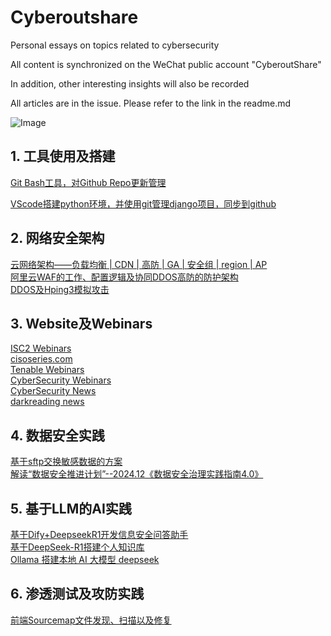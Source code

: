 # Cyberoutshare
Personal essays on topics related to cybersecurity   

All content is synchronized on the WeChat public account "CyberoutShare"  

In addition, other interesting insights will also be recorded

All articles are in the issue. Please refer to the link in the readme.md

![Image](https://github.com/user-attachments/assets/21403e10-2a4e-4a2d-8b3e-2659a126c37c)

## 1. 工具使用及搭建
[Git Bash工具，对Github Repo更新管理](https://github.com/RanrayD/Cyberoutshare/issues/2)  

[VScode搭建python环境，并使用git管理django项目，同步到github](https://github.com/RanrayD/Cyberoutshare/issues/6)

## 2. 网络安全架构
[云网络架构——负载均衡 | CDN | 高防 | GA | 安全组 | region | AP](https://github.com/RanrayD/Cyberoutshare/issues/4)  
[阿里云WAF的工作、配置逻辑及协同DDOS高防的防护架构](https://github.com/RanrayD/Cyberoutshare/issues/10)  
[DDOS及Hping3模拟攻击](https://github.com/RanrayD/Cyberoutshare/issues/3)

## 3. Website及Webinars
[ISC2 Webinars](https://www.isc2.org/professional-development/webinars)  
[cisoseries.com](https://cisoseries.com/)  
[Tenable Webinars](https://zh-tw.tenable.com/webinars?mkt_tok=OTM0LVhRQi01NjgAAAF_1t8qaEfOQXTErIIqDGiIvHa-wT0eRz529HEOu_Hz3h3WXKPrkn0la-nh-1tZXBsqP9gKN6UoSBbF34cWnKaK9S9T1KeM-dnZwqMOMc9rsN2-Z48o&title=&field_language_target_id=All&field_event_region_target_id=All&field_collateral_products_target_id=All&field_collateral_topic_target_id=All&field_collateral_industries_target_id=All&page=21)  
[CyberSecurity Webinars](https://www.cybersecurity-forum.org/webinars/)  
[CyberSecurity News](https://www.securityweek.com/)  
[darkreading news](https://www.darkreading.com/)  

## 4. 数据安全实践
[基于sftp交换敏感数据的方案](https://github.com/RanrayD/Cyberoutshare/issues/8)  
[解读“数据安全推进计划”--2024.12《数据安全治理实践指南4.0》](https://github.com/RanrayD/Cyberoutshare/issues/15)

## 5. 基于LLM的AI实践
[基于Dify+DeepseekR1开发信息安全问答助手](https://github.com/RanrayD/Cyberoutshare/issues/13)  
[基于DeepSeek-R1搭建个人知识库](https://github.com/RanrayD/Cyberoutshare/issues/12)  
[Ollama 搭建本地 AI 大模型 deepseek](https://github.com/RanrayD/Cyberoutshare/issues/14)  

## 6. 渗透测试及攻防实践
[前端Sourcemap文件发现、扫描以及修复](https://github.com/RanrayD/Cyberoutshare/issues/11)

